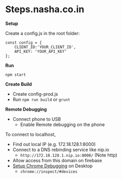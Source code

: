 # Steps.nasha.co.in

**Setup**

Create a config.js in the root folder:

```
const config = {
    CLIENT_ID:'YOUR_CLIENT_ID',
    API_KEY: 'YOUR_API_KEY'
};
```

**Run**

`npm start`

**Create Build**

-   Create config-prod.js
-   Run `npm run build` or `grunt`

**Remote Debugging**

-   Connect phone to USB
    -   Enable Remote debugging on the phone

To connect to localhost,

-   Find out local IP (e.g. 172.18.128.1:8000)
-   Connect to a DNS rebinding service like nip.io
    -   `http://172.18.128.1.nip.io:8000/` (Note http)
-   Allow access from this domain on firebase
-   [Setup Chrome Debugging](https://developer.chrome.com/docs/devtools/remote-debugging/) on Desktop
    -   `chrome://inspect/#devices`
